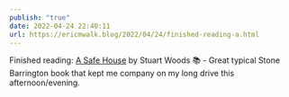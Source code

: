 ```yaml
---
publish: "true"
date: 2022-04-24 22:40:11
url: https://ericmwalk.blog/2022/04/24/finished-reading-a.html
---
```

Finished reading: [A Safe House](https://micro.blog/books/9780593331767) by Stuart Woods 📚 - Great typical Stone Barrington book that kept me company on my long drive this afternoon/evening.